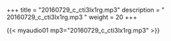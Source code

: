 +++
title = "20160729_c_cti3lx1rg.mp3"
description = " 20160729_c_cti3lx1rg.mp3 "
weight = 20
+++

{{< myaudio01 mp3="20160729_c_cti3lx1rg.mp3" >}}

